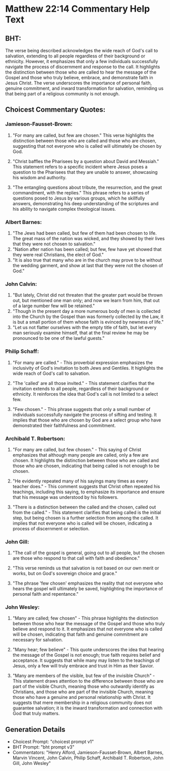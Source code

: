 # Matthew 22:14 Commentary Help Text

## BHT:
The verse being described acknowledges the wide reach of God's call to salvation, extending to all people regardless of their background or ethnicity. However, it emphasizes that only a few individuals successfully navigate the process of discernment and response to the call. It highlights the distinction between those who are called to hear the message of the Gospel and those who truly believe, embrace, and demonstrate faith in Jesus Christ. The verse underscores the importance of personal faith, genuine commitment, and inward transformation for salvation, reminding us that being part of a religious community is not enough.

## Choicest Commentary Quotes:
### Jamieson-Fausset-Brown:
1. "For many are called, but few are chosen." This verse highlights the distinction between those who are called and those who are chosen, suggesting that not everyone who is called will ultimately be chosen by God.

2. "Christ baffles the Pharisees by a question about David and Messiah." This statement refers to a specific incident where Jesus poses a question to the Pharisees that they are unable to answer, showcasing his wisdom and authority.

3. "The entangling questions about tribute, the resurrection, and the great commandment, with the replies." This phrase refers to a series of questions posed to Jesus by various groups, which he skillfully answers, demonstrating his deep understanding of the scriptures and his ability to navigate complex theological issues.

### Albert Barnes:
1. "The Jews had been called, but few of them had been chosen to life. The great mass of the nation was wicked, and they showed by their lives that they were not chosen to salvation."
2. "Nation after nation has been called; but few, few have yet showed that they were real Christians, the elect of God."
3. "It is also true that many who are in the church may prove to be without the wedding garment, and show at last that they were not the chosen of God."

### John Calvin:
1. "But lately, Christ did not threaten that the greater part would be thrown out, but mentioned one man only; and now we learn from him, that out of a large number few will be retained."
2. "Though in the present day a more numerous body of men is collected into the Church by the Gospel than was formerly collected by the Law, it is but a small portion of them whose faith is evinced by newness of life."
3. "Let us not flatter ourselves with the empty title of faith, but let every man seriously examine himself, that at the final review he may be pronounced to be one of the lawful guests."

### Philip Schaff:
1. "For many are called." - This proverbial expression emphasizes the inclusivity of God's invitation to both Jews and Gentiles. It highlights the wide reach of God's call to salvation.

2. "The 'called' are all those invited." - This statement clarifies that the invitation extends to all people, regardless of their background or ethnicity. It reinforces the idea that God's call is not limited to a select few.

3. "Few chosen." - This phrase suggests that only a small number of individuals successfully navigate the process of sifting and testing. It implies that those who are chosen by God are a select group who have demonstrated their faithfulness and commitment.

### Archibald T. Robertson:
1. "For many are called, but few chosen." - This saying of Christ emphasizes that although many people are called, only a few are chosen. It highlights the distinction between those who are called and those who are chosen, indicating that being called is not enough to be chosen.

2. "He evidently repeated many of his sayings many times as every teacher does." - This comment suggests that Christ often repeated his teachings, including this saying, to emphasize its importance and ensure that his message was understood by his followers.

3. "There is a distinction between the called and the chosen, called out from the called." - This statement clarifies that being called is the initial step, but being chosen is a further selection from among the called. It implies that not everyone who is called will be chosen, indicating a process of discernment or selection.

### John Gill:
1. "The call of the gospel is general, going out to all people, but the chosen are those who respond to that call with faith and obedience." 

2. "This verse reminds us that salvation is not based on our own merit or works, but on God's sovereign choice and grace." 

3. "The phrase 'few chosen' emphasizes the reality that not everyone who hears the gospel will ultimately be saved, highlighting the importance of personal faith and repentance."

### John Wesley:
1. "Many are called; few chosen" - This phrase highlights the distinction between those who hear the message of the Gospel and those who truly believe and respond to it. It emphasizes that not everyone who is called will be chosen, indicating that faith and genuine commitment are necessary for salvation.

2. "Many hear; few believe" - This quote underscores the idea that hearing the message of the Gospel is not enough; true faith requires belief and acceptance. It suggests that while many may listen to the teachings of Jesus, only a few will truly embrace and trust in Him as their Savior.

3. "Many are members of the visible, but few of the invisible Church" - This statement draws attention to the difference between those who are part of the visible Church, meaning those who outwardly identify as Christians, and those who are part of the invisible Church, meaning those who have a genuine and personal relationship with Christ. It suggests that mere membership in a religious community does not guarantee salvation; it is the inward transformation and connection with God that truly matters.


## Generation Details
- Choicest Prompt: "choicest prompt v1"
- BHT Prompt: "bht prompt v3"
- Commentators: "Henry Alford, Jamieson-Fausset-Brown, Albert Barnes, Marvin Vincent, John Calvin, Philip Schaff, Archibald T. Robertson, John Gill, John Wesley"
